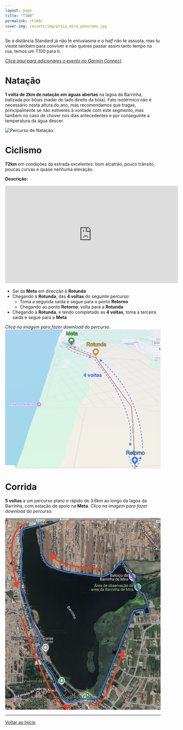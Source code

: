 ```yaml
---
layout: page
title: "T100"
permalink: /t100/
cover-img: /assets/img/praia_mira_panorama.jpg
---
```


Se a distância Standard já não te entusiasma e o *half* não te assusta, mas tu vieste também para conviver e não queres passar assim tanto tempo na rua, temos um T100 para ti.

[*Clica aqui para adicionares o evento no Garmin Connect*](https://connect.garmin.com/modern/event/a0670862-fb67-4df7-90a8-53dfc11b6f2c).

# Natação

**1 volta de 2km de natação em águas abertas** na lagoa da Barrinha, balizada por bóias (nadar do lado direito da bóia). Fato isotérmico não é necessário nesta altura do ano, mas recomendamos que tragas, principalmente se não estiveres à vontade com este segmento, mas também no caso de chover nos dias antecedentes e por conseguinte a temperatura da água descer.

<img src="/assets/img/t100_swim_map.png" alt="Percurso de Natação">

# Ciclismo

**72km** em condições da estrada excelentes: bom alcatrão, pouco trânsito, poucas curvas e quase nenhuma elevação.

**Descrição:**

<iframe width="560" height="315" src="https://www.youtube.com/embed/SdvaEbfnNY8?si=dKg3O2K9AsJHbWoP" title="YouTube video player" frameborder="0" allow="accelerometer; autoplay; clipboard-write; encrypted-media; gyroscope; picture-in-picture; web-share" referrerpolicy="strict-origin-when-cross-origin" allowfullscreen></iframe>

- Sai da **Meta** em direcção à **Rotunda**
- Chegando à **Rotunda**, dás **4 voltas** do seguinte percurso:
  - Toma a segunda saída e segue para o ponto **Retorno**
  - Chegando ao ponto **Retorno**, volta para a **Rotunda**
- Chegando à **Rotunda**, e tendo completado as **4 voltas**, toma a terceira saída e segue para a **Meta**

*Clica na imagem para fazer download do percurso*.
<a href="/assets/courses/trizua_bike_t100.fit" title="Descarregar ficheiro FIT do percurso de Ciclismo">
    <img src="/assets/img/t100_bike_map.png">
</a>


# Corrida

**5 voltas** a um percurso plano e rápido de *3.6km* ao longo da lagoa da Barrinha, com estação de apoio na **Meta**. *Clica na imagem para fazer download do percurso*.

<a href="/assets/courses/trizua_run_t100.fit" title="Descarregar ficheiro FIT do percurso de Corrida">
    <img src="/assets/img/t100_run_map.png">
</a>

---

[Voltar ao Início](/)
